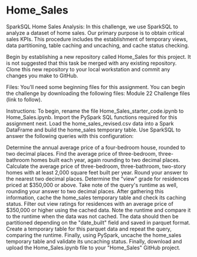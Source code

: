 # Home_Sales
SparkSQL Home Sales Analysis: In this challenge, we use SparkSQL to analyze a dataset of home sales. Our primary purpose is to obtain critical sales KPIs. This procedure includes the establishment of temporary views, data partitioning, table caching and uncaching, and cache status checking.

 Begin by establishing a new repository called Home_Sales for this project. It is not suggested that this task be merged with any existing repository. Clone this new repository to your local workstation and commit any changes you make to GitHub.

Files: You'll need some beginning files for this assignment. You can begin the challenge by downloading the following files: Module 22 Challenge files (link to follow).

Instructions: To begin, rename the file Home_Sales_starter_code.ipynb to Home_Sales.ipynb. Import the PySpark SQL functions required for this assignment next. Load the home_sales_revised.csv data into a Spark DataFrame and build the home_sales temporary table. Use SparkSQL to answer the following queries with this configuration:

Determine the annual average price of a four-bedroom house, rounded to two decimal places.
Find the average price of three-bedroom, three-bathroom homes built each year, again rounding to two decimal places.
Calculate the average price of three-bedroom, three-bathroom, two-story homes with at least 2,000 square feet built per year. Round your answer to the nearest two decimal places.
Determine the "view" grade for residences priced at $350,000 or above. Take note of the query's runtime as well, rounding your answer to two decimal places.
After gathering this information, cache the home_sales temporary table and check its caching status. Filter out view ratings for residences with an average price of $350,000 or higher using the cached data. Note the runtime and compare it to the runtime when the data was not cached. The data should then be partitioned depending on the "date_built" field and saved in parquet format. Create a temporary table for this parquet data and repeat the query, comparing the runtime. Finally, using PySpark, uncache the home_sales temporary table and validate its uncaching status. Finally, download and upload the Home_Sales.ipynb file to your "Home_Sales" GitHub project.
